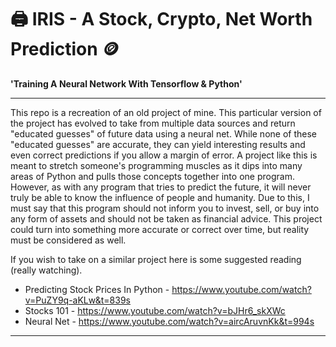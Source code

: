 # 🖨️ IRIS - A Stock, Crypto, Net Worth Prediction 🪙

**'Training A Neural Network With Tensorflow & Python'**

---

This repo is a recreation of an old project of mine. This particular version of the project has evolved to take from multiple data sources and return "educated guesses" of future data using a neural net. While none of these "educated guesses" are accurate, they can yield interesting results and even correct predictions if you allow a margin of error. A project like this is meant to stretch someone's programming muscles as it dips into many areas of Python and pulls those concepts together into one program. However, as with any program that tries to predict the future, it will never truly be able to know the influence of people and humanity. Due to this, I must say that this program should not inform you to invest, sell, or buy into any form of assets and should not be taken as financial advice. This project could turn into something more accurate or correct over time, but reality must be considered as well.

If you wish to take on a similar project here is some suggested reading (really watching).
- Predicting Stock Prices In Python - https://www.youtube.com/watch?v=PuZY9q-aKLw&t=839s
- Stocks 101 - https://www.youtube.com/watch?v=bJHr6_skXWc
- Neural Net - https://www.youtube.com/watch?v=aircAruvnKk&t=994s

---
